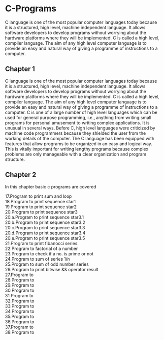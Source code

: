 # C-Programs
C language is one of the most popular computer languages today because it is a structured, high level, machine independent language. It allows software developers to develop programs without worrying about the hardware platforms where they will be implemented. C is called a high level, compiler language. The aim of any high level computer language is to provide an easy and natural way of giving a programme of instructions to a computer.

## Chapter 1

C language is one of the most popular computer languages today because it is a structured,
high level, machine independent language. It allows software developers to develop programs without
worrying about the hardware platforms where they will be implemented. C is called a high level,
compiler language. The aim of any high level computer language is to provide an easy and natural
way of giving a programme of instructions to a computer.
C is one of a large number of high level languages which can be used for general purpose
programming, i.e., anything from writing small programs for personal amusement to writing complex
applications. It is unusual in several ways. Before C, high level languages were criticized by machine
code programmers because they shielded the user from the working details of the computer. The C
language has been equipped with features that allow programs to be organized in an easy and
logical way. This is vitally important for writing lengthy programs because complex problems are
only manageable with a clear organization and program structure.


## Chapter 2

In this chapter basic c programs are covered

17.Program to print sum and loop \
18.Program to print sequence star1 \
19.Program to print sequence star2 \
20.Program to print sequence star3 \
20.a.Program to print sequence star3.1 \
20.b.Program to print sequence star3.2 \
20.c.Program to print sequence star3.3 \
20.d.Program to print sequence star3.4 \
20.e.Program to print sequence star3.5 \
21.Program to print fibanocci series \
22.Program to factorial of a number \
23.Program to check if a no. is prime or not \
24.Program to sum of series 1/n \
25.Program to sum of odd number series \
26.Program to print bitwise && operator result \
27.Program to  \
28.Program to  \
29.Program to  \
30.Program to  \
31.Program to  \
32.Program to  \
33.Program to  \
34.Program to  \
35.Program to  \
36.Program to  \
37.Program to  \
38.Program to  


